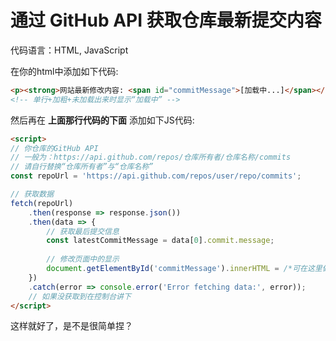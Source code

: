 # 通过 GitHub API 获取仓库最新提交内容
代码语言：HTML, JavaScript  

在你的html中添加如下代码:  
```html
<p><strong>网站最新修改内容: <span id="commitMessage">[加载中...]</span></strong></p>
<!-- 单行+加粗+未加载出来时显示“加载中” -->
```

然后再在 **上面那行代码的下面** 添加如下JS代码:  
```html
<script>
// 你仓库的GitHub API
// 一般为：https://api.github.com/repos/仓库所有者/仓库名称/commits
// 请自行替换“仓库所有者”与“仓库名称”
const repoUrl = 'https://api.github.com/repos/user/repo/commits';

// 获取数据
fetch(repoUrl)
    .then(response => response.json())
    .then(data => {
        // 获取最后提交信息
        const latestCommitMessage = data[0].commit.message;
        
        // 修改页面中的显示
        document.getElementById('commitMessage').innerHTML = /*可在这里做更详细的修改，目前仅显示最后提交信息→*/`${latestCommitMessage}`;
    })
    .catch(error => console.error('Error fetching data:', error));
    // 如果没获取到在控制台讲下
</script>
```

这样就好了，是不是很简单捏？  
